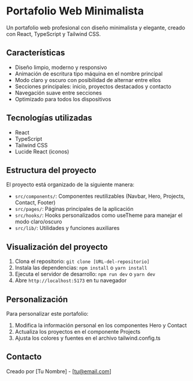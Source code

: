 
# Portafolio Web Minimalista

Un portafolio web profesional con diseño minimalista y elegante, creado con React, TypeScript y Tailwind CSS.

## Características

- Diseño limpio, moderno y responsivo
- Animación de escritura tipo máquina en el nombre principal
- Modo claro y oscuro con posibilidad de alternar entre ellos
- Secciones principales: inicio, proyectos destacados y contacto
- Navegación suave entre secciones
- Optimizado para todos los dispositivos

## Tecnologías utilizadas

- React
- TypeScript
- Tailwind CSS
- Lucide React (iconos)

## Estructura del proyecto

El proyecto está organizado de la siguiente manera:

- `src/components/`: Componentes reutilizables (Navbar, Hero, Projects, Contact, Footer)
- `src/pages/`: Páginas principales de la aplicación
- `src/hooks/`: Hooks personalizados como useTheme para manejar el modo claro/oscuro
- `src/lib/`: Utilidades y funciones auxiliares

## Visualización del proyecto

1. Clona el repositorio: `git clone [URL-del-repositorio]`
2. Instala las dependencias: `npm install` o `yarn install`
3. Ejecuta el servidor de desarrollo: `npm run dev` o `yarn dev`
4. Abre `http://localhost:5173` en tu navegador

## Personalización

Para personalizar este portafolio:

1. Modifica la información personal en los componentes Hero y Contact
2. Actualiza los proyectos en el componente Projects
3. Ajusta los colores y fuentes en el archivo tailwind.config.ts

## Contacto

Creado por [Tu Nombre] - [tu@email.com]
